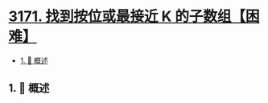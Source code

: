 # [3171. 找到按位或最接近 K 的子数组【困难】](https://github.com/tnotesjs/TNotes.leetcode/tree/main/notes/3171.%20%E6%89%BE%E5%88%B0%E6%8C%89%E4%BD%8D%E6%88%96%E6%9C%80%E6%8E%A5%E8%BF%91%20K%20%E7%9A%84%E5%AD%90%E6%95%B0%E7%BB%84%E3%80%90%E5%9B%B0%E9%9A%BE%E3%80%91)

<!-- region:toc -->

- [1. 📝 概述](#1--概述)

<!-- endregion:toc -->

## 1. 📝 概述
